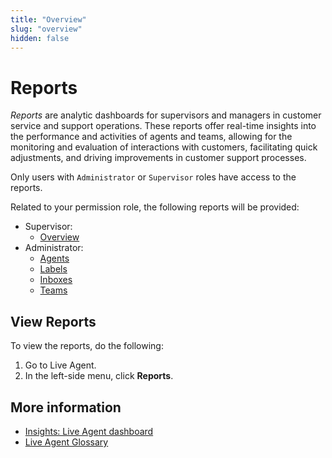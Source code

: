 ```yaml
---
title: "Overview" 
slug: "overview" 
hidden: false 
---
```


# Reports

_Reports_ are analytic dashboards for supervisors and managers in customer service and support operations. These reports offer real-time insights into the performance and activities of agents and teams, allowing for the monitoring and evaluation of interactions with customers, facilitating quick adjustments, and driving improvements in customer support processes.

Only users with `Administrator` or `Supervisor` roles have access to the reports.

Related to your permission role, the following reports will be provided:

- Supervisor:
    - [Overview](supervisor-overview.md)
- Administrator: 
    - [Agents](admin/agents.md)
    - [Labels](admin/labels.md)
    - [Inboxes](admin/inboxes.md)
    - [Teams](admin/teams.md)

## View Reports

To view the reports, do the following:

1. Go to Live Agent.
2. In the left-side menu, click **Reports**.

## More information

- [Insights: Live Agent dashboard](../../insights/dashboard-live-agent.md)
- [Live Agent Glossary](../glossary.md)